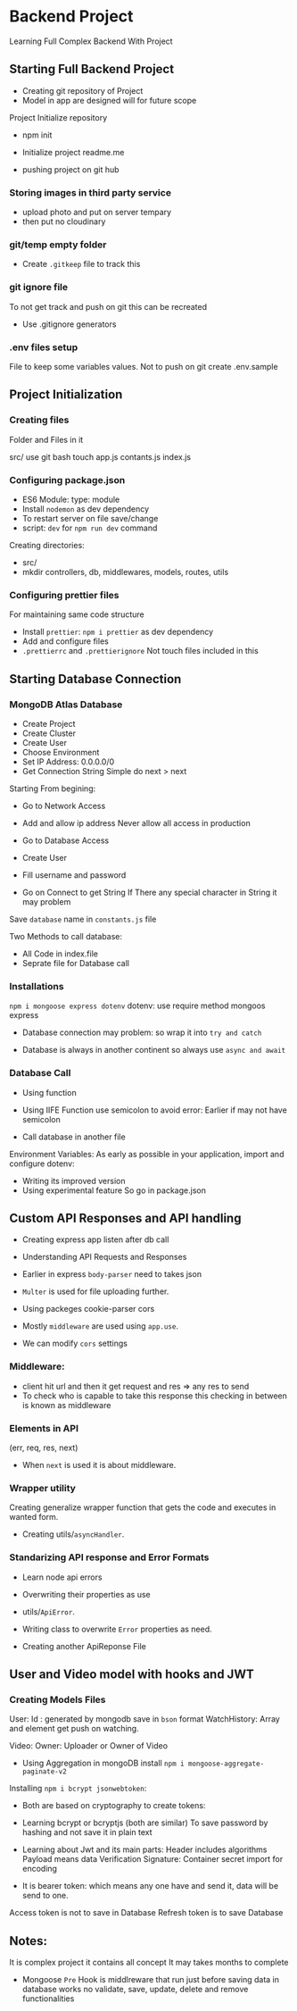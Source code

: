 # Backend Project

Learning Full Complex Backend With Project

## Starting Full Backend Project

- Creating git repository of Project
- Model in app are designed will for future scope

Project Initialize repository
- npm init

- Initialize project readme.me
- pushing project on git hub


### Storing images in third party service
- upload photo and put on server tempary
- then put no cloudinary


### git/temp empty folder 
- Create `.gitkeep` file to track this


### git ignore file
To not get track and push on git this can be recreated
- Use .gitignore generators


### .env files setup
File to keep some variables values.
Not to push on git
create .env.sample

## Project Initialization

### Creating files
Folder and Files in it

src/  use git bash
touch app.js contants.js index.js

### Configuring package.json

- ES6 Module: type: module
- Install `nodemon` as dev dependency 
- To restart server on file save/change
- script: `dev` for `npm run dev` command

Creating directories:
- src/
- mkdir controllers, db, middlewares, models, routes, utils

### Configuring prettier files

For maintaining same code structure
- Install `prettier`: `npm i prettier` as dev dependency
- Add and configure files
- `.prettierrc` and `.prettierignore` Not touch files included in this 

## Starting Database Connection

### MongoDB Atlas Database

- Create Project
- Create Cluster
- Create User
- Choose Environment
- Set IP Address: 0.0.0.0/0
- Get Connection String
Simple do next > next

Starting From begining:
- Go to Network Access
- Add and allow ip address
Never allow all access in production

- Go to Database Access
- Create User
- Fill username and password

- Go on Connect to get String
If There any special character in String it may problem

Save `database` name in `constants.js` file

Two Methods to call database:
- All Code in index.file
- Seprate file for Database call


### Installations

`npm i mongoose express dotenv`
dotenv: use require method
mongoos
express

- Database connection may problem: 
so wrap it into `try and catch`

- Database is always in another continent
so always use `async and await`

### Database Call

- Using function
- Using IIFE Function
use semicolon to avoid error: Earlier if may not have semicolon

- Call database in another file

Environment Variables: As early as possible in your application, import and configure dotenv:
- Writing its improved version
- Using experimental feature
So go in package.json


## Custom API Responses and API handling

- Creating express app listen after db call
- Understanding API Requests and Responses

- Earlier in express `body-parser` need to takes json
- `Multer` is used for file uploading further.

- Using packeges
cookie-parser
cors

- Mostly `middleware` are used using `app.use`.
- We can modify `cors` settings

### Middleware:
- client hit url and then it get request and res => any res to send
- To check who is capable to take this response this checking in between is known as middleware

### Elements in API 
(err, req, res, next)
- When `next` is used it is about middleware.

### Wrapper utility 
Creating generalize wrapper function that gets the code and executes in wanted form.
- Creating utils/`asyncHandler`.

### Standarizing API response and Error Formats
- Learn node api errors 
- Overwriting their properties as use
- utils/`ApiError`.
- Writing class to overwrite `Error` properties as need.

- Creating another ApiReponse File

## User and Video model with hooks and JWT

### Creating Models Files

User:
Id : generated by mongodb save in `bson` format
WatchHistory: Array and element get push on watching.

Video:
Owner: Uploader or Owner of Video

- Using Aggregation in mongoDB
install `npm i mongoose-aggregate-paginate-v2`

Installing `npm i bcrypt jsonwebtoken`:
- Both are based on cryptography to create tokens:
- Learning bcrypt or bcryptjs (both are similar)
To save password by hashing and not save it in plain text

- Learning about Jwt and its main parts:
Header includes algorithms
Payload means data
Verification Signature: Container secret import for encoding
- It is bearer token: which means any one have and send it, data will be send to one.


Access token is not to save in Database
Refresh token is to save Database





## Notes:
It is complex project it contains all concept
It may takes months to complete  

- Mongoose `Pre` Hook is middlreware that run just before saving data in database
works no validate, save, update, delete and remove functionalities